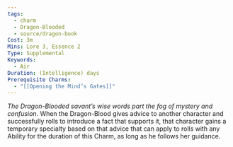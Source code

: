 ```yaml
---
tags:
  - charm
  - Dragon-Blooded
  - source/dragon-book
Cost: 3m
Mins: Lore 3, Essence 2
Type: Supplemental
Keywords:
  - Air
Duration: (Intelligence) days
Prerequisite Charms:
  - "[[Opening the Mind’s Gates]]"
---
```

*The Dragon-Blooded savant’s wise words part the fog of mystery and confusion.*
When the Dragon-Blood gives advice to another character and successfully rolls to introduce a fact that supports it, that character gains a temporary specialty based on that advice that can apply to rolls with any Ability for the duration of this Charm, as long as he follows her guidance.